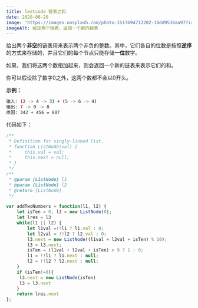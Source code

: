 ```yaml
---
title: leetcode 链表之和
date: 2020-08-20
image: 'https://images.unsplash.com/photo-1517694712202-14dd9538aa97?ixlib=rb-1.2.1&ixid=eyJhcHBfaWQiOjEyMDd9&auto=format&fit=crop&w=2100&q=80'
imageAlt: 给定两个链表，返回一个新的链表
---
```


给出两个**非空**的链表用来表示两个非负的整数。其中，它们各自的位数是按照**逆序**的方式来存储的，并且它们的每个节点只能存储**一位**数字。

如果，我们将这两个数相加起来，则会返回一个新的链表来表示它们的和。

你可以假设除了数字0之外，这两个数都不会以0开头。

**示例：**

```bash
输入: (2 -> 4 -> 3) + (5 -> 6 -> 4)
输出: 7 -> 0 -> 8
原因: 342 + 456 = 807
```

代码如下：

```javascript
/**
 * Definition for singly-linked list.
 * function ListNode(val) {
 *     this.val = val;
 *     this.next = null;
 * }
 */
/**
 * @param {ListNode} l1
 * @param {ListNode} l2
 * @return {ListNode}
 */

var addTwoNumbers = function(l1, l2) {
    let isTen = 0, l3 = new ListNode(0);
    let lres = l3
    while(l1 || l2) {
        let l1val =!!l1 ? l1.val : 0;
        let l2val = !!l2 ? l2.val : 0;
        l3.next = new ListNode((l1val + l2val + isTen) % 10);
        l3 = l3.next;
        isTen = (l1val + l2val + isTen) > 9 ? 1 : 0;
        l1 = !!l1 ? l1.next : null;
        l2 = !!l2 ? l2.next : null;
    }
    if (isTen!=0){
     l3.next = new ListNode(isTen)
     l3 = l3.next
    }
    return lres.next
};
```
